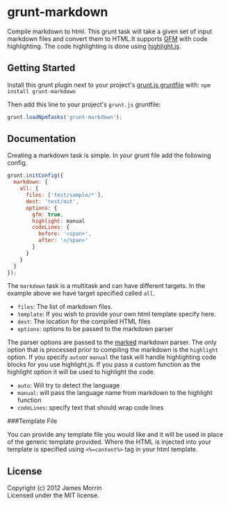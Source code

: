 # grunt-markdown

Compile markdown to html. This grunt task will take a given set of input markdown files and convert them to HTML.It supports [GFM](http://github.github.com/github-flavored-markdown/) with code highlighting. The code highlighting is done using [highlight.js](http://softwaremaniacs.org/soft/highlight/en/).

## Getting Started
Install this grunt plugin next to your project's [grunt.js gruntfile][getting_started] with: `npm install grunt-markdown`

Then add this line to your project's `grunt.js` gruntfile:

```javascript
grunt.loadNpmTasks('grunt-markdown');
```

[grunt]: http://gruntjs.com/
[getting_started]: https://github.com/gruntjs/grunt/blob/master/docs/getting_started.md

## Documentation
Creating a markdown task is simple. In your grunt file add the following config.

```javascript
grunt.initConfig({
  markdown: {
    all: {
      files: ['test/sample/*'],
      dest: 'test/out',
      options: {
        gfm: true,
        highlight: manual
        codeLines: {
          before: '<span>',
          after: '</span>'
        }
      }
    }  
  }  
});

````

The `markdown` task is a multitask and can have different targets. In the example above we have target specified called `all`.

* `files`: The list of markdown files.
* `template`: If you wish to provide your own html template specify here.
* `dest`: The location for the compiled HTML files
* `options`: options to be passed to the markdown parser

The parser options are passed to the [marked](https://github.com/chjj/marked) markdown parser. The only option that is processed prior to compiling the markdown is the `highlight` option. If you specify `auto`or `manual` the task will handle highlighting code blocks for you use highlight.js. If you pass a custom function as the highlight option it will be used to highlight the code.

* `auto`: Will try to detect the language
* `manual`: will pass the language name from markdown to the highlight function
* `codeLines`: specify text that should wrap code lines


###Template File

You can provide any template file you would like and it will be used in place of the generic template provided. Where the HTML is injected into your template is specified using `<%=content%>` tag in your html template.

## License
Copyright (c) 2012 James Morrin  
Licensed under the MIT license.
